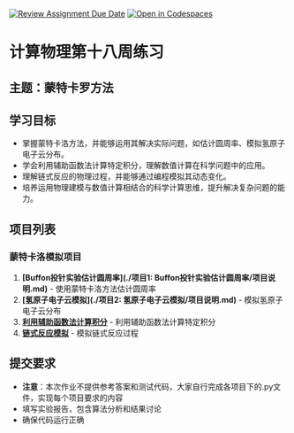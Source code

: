 [![Review Assignment Due Date](https://classroom.github.com/assets/deadline-readme-button-22041afd0340ce965d47ae6ef1cefeee28c7c493a6346c4f15d667ab976d596c.svg)](https://classroom.github.com/a/LvIptgdI)
[![Open in Codespaces](https://classroom.github.com/assets/launch-codespace-2972f46106e565e64193e422d61a12cf1da4916b45550586e14ef0a7c637dd04.svg)](https://classroom.github.com/open-in-codespaces?assignment_repo_id=19847366)
# 计算物理第十八周练习

## 主题：蒙特卡罗方法

## 学习目标
- 掌握蒙特卡洛方法，并能够运用其解决实际问题，如估计圆周率、模拟氢原子电子云分布。
- 学会利用辅助函数法计算特定积分，理解数值计算在科学问题中的应用。
- 理解链式反应的物理过程，并能够通过编程模拟其动态变化。
- 培养运用物理建模与数值计算相结合的科学计算思维，提升解决复杂问题的能力。

## 项目列表

### 蒙特卡洛模拟项目
1. **[Buffon投针实验估计圆周率](./项目1: Buffon投针实验估计圆周率/项目说明.md)** - 使用蒙特卡洛方法估计圆周率
2. **[氢原子电子云模拟](./项目2: 氢原子电子云模拟/项目说明.md)** - 模拟氢原子电子云分布
3. **[利用辅助函数法计算积分](./项目3：利用辅助函数法计算积分/项目说明.md)** - 利用辅助函数法计算特定积分
4. **[链式反应模拟](./项目4：链式反应模拟/项目说明.md)** - 模拟链式反应过程


## 提交要求
- **注意**：本次作业不提供参考答案和测试代码，大家自行完成各项目下的.py文件，实现每个项目要求的内容
- 填写实验报告，包含算法分析和结果讨论
- 确保代码运行正确


